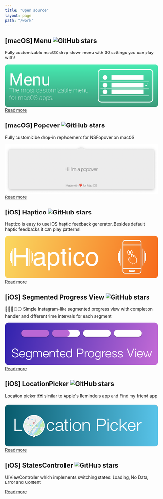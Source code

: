 ```yaml
---
title: "Open source"
layout: page
path: "/work"
---
```


## [macOS] Menu ![GitHub stars](https://img.shields.io/github/stars/isapozhnik/Menu?style=social)

Fully customizable macOS drop-down menu with 30 settings you can play with!

![](./menu.png)
[Read more](https://github.com/iSapozhnik/Menu)

## [macOS] Popover ![GitHub stars](https://img.shields.io/github/stars/isapozhnik/Popover?style=social)

Fully customizibe drop-in replacement for NSPopover on macOS

![](./mac-popover.png)
[Read more](https://github.com/iSapozhnik/Popover)

## [iOS] Haptico ![GitHub stars](https://img.shields.io/github/stars/isapozhnik/Haptico?style=social)

Haptico is easy to use iOS haptic feedback generator. Besides default haptic feedbacks it can play patterns!

![](./Haptico.png)
[Read more](https://github.com/iSapozhnik/Haptico)

## [iOS] Segmented Progress View ![GitHub stars](https://img.shields.io/github/stars/isapozhnik/SegmentedProgressView?style=social)

🔘🔘🔘⚪️⚪️ Simple Instagram-like segmented progress view with completion handler and different time intervals for each segment

![](./ProgressView.png)
[Read more](https://github.com/iSapozhnik/SegmentedProgressView)

## [iOS] LocationPicker ![GitHub stars](https://img.shields.io/github/stars/isapozhnik/LocationPicker?style=social)

Location picker 🗺 similar to Apple's Reminders app and Find my friend app

![](./Location-picker.png)
[Read more](https://github.com/iSapozhnik/LocationPicker)

## [iOS] StatesController ![GitHub stars](https://img.shields.io/github/stars/isapozhnik/StatesController?style=social)

UIViewController which implements switching states: Loading, No Data, Error and Content

[Read more](https://github.com/iSapozhnik/StatesController)

